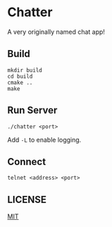 # Chatter

A very originally named chat app!

## Build

```
mkdir build
cd build
cmake ..
make
```

## Run Server

```
./chatter <port>
```

Add `-L` to enable logging.

## Connect

```
telnet <address> <port>
```

## LICENSE

[MIT](LICENSE)